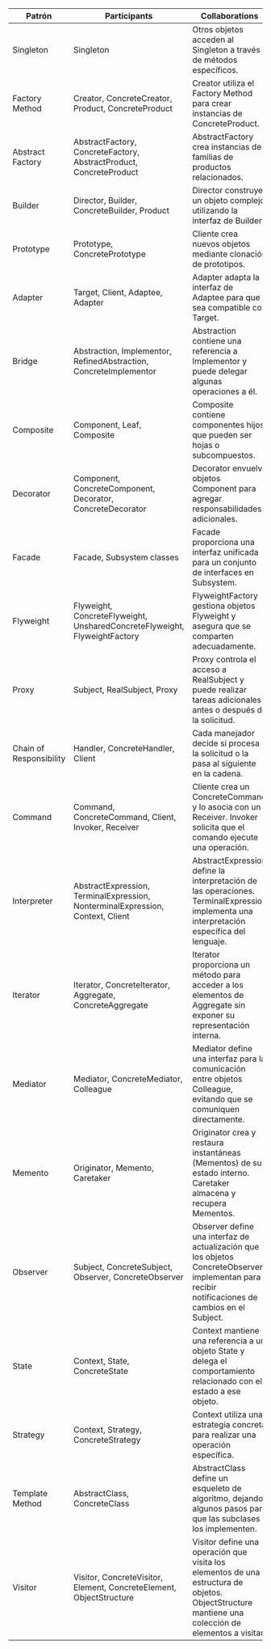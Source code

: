 
| Patrón               | Participants                                  | Collaborations                                                                                                                                                                            |
|----------------------|-----------------------------------------------|-------------------------------------------------------------------------------------------------------------------------------------------------------------------------------------------|
| Singleton            | Singleton                                     | Otros objetos acceden al Singleton a través de métodos específicos.                                                                                                                      |
| Factory Method       | Creator, ConcreteCreator, Product, ConcreteProduct | Creator utiliza el Factory Method para crear instancias de ConcreteProduct.                                                                                                               |
| Abstract Factory     | AbstractFactory, ConcreteFactory, AbstractProduct, ConcreteProduct | AbstractFactory crea instancias de familias de productos relacionados.                                                                                                                     |
| Builder              | Director, Builder, ConcreteBuilder, Product   | Director construye un objeto complejo utilizando la interfaz de Builder.                                                                                                                  |
| Prototype            | Prototype, ConcretePrototype                   | Cliente crea nuevos objetos mediante clonación de prototipos.                                                                                                                             |
| Adapter              | Target, Client, Adaptee, Adapter               | Adapter adapta la interfaz de Adaptee para que sea compatible con Target.                                                                                                                 |
| Bridge               | Abstraction, Implementor, RefinedAbstraction, ConcreteImplementor | Abstraction contiene una referencia a Implementor y puede delegar algunas operaciones a él.                                                                                              |
| Composite            | Component, Leaf, Composite                     | Composite contiene componentes hijos, que pueden ser hojas o subcompuestos.                                                                                                              |
| Decorator            | Component, ConcreteComponent, Decorator, ConcreteDecorator | Decorator envuelve objetos Component para agregar responsabilidades adicionales.                                                                                                         |
| Facade               | Facade, Subsystem classes                      | Facade proporciona una interfaz unificada para un conjunto de interfaces en Subsystem.                                                                                                   |
| Flyweight            | Flyweight, ConcreteFlyweight, UnsharedConcreteFlyweight, FlyweightFactory | FlyweightFactory gestiona objetos Flyweight y asegura que se comparten adecuadamente.                                                                                                     |
| Proxy                | Subject, RealSubject, Proxy                    | Proxy controla el acceso a RealSubject y puede realizar tareas adicionales antes o después de la solicitud.                                                                              |
| Chain of Responsibility | Handler, ConcreteHandler, Client             | Cada manejador decide si procesa la solicitud o la pasa al siguiente en la cadena.                                                                                                        |
| Command              | Command, ConcreteCommand, Client, Invoker, Receiver | Cliente crea un ConcreteCommand y lo asocia con un Receiver. Invoker solicita que el comando ejecute una operación.                                                                      |
| Interpreter          | AbstractExpression, TerminalExpression, NonterminalExpression, Context, Client | AbstractExpression define la interpretación de las operaciones. TerminalExpression implementa una interpretación específica del lenguaje.                                                |
| Iterator             | Iterator, ConcreteIterator, Aggregate, ConcreteAggregate | Iterator proporciona un método para acceder a los elementos de Aggregate sin exponer su representación interna.                                                                          |
| Mediator             | Mediator, ConcreteMediator, Colleague           | Mediator define una interfaz para la comunicación entre objetos Colleague, evitando que se comuniquen directamente.                                                                      |
| Memento              | Originator, Memento, Caretaker                 | Originator crea y restaura instantáneas (Mementos) de su estado interno. Caretaker almacena y recupera Mementos.                                                                         |
| Observer             | Subject, ConcreteSubject, Observer, ConcreteObserver | Observer define una interfaz de actualización que los objetos ConcreteObserver implementan para recibir notificaciones de cambios en el Subject.                                           |
| State                | Context, State, ConcreteState                   | Context mantiene una referencia a un objeto State y delega el comportamiento relacionado con el estado a ese objeto.                                                                    |
| Strategy             | Context, Strategy, ConcreteStrategy             | Context utiliza una estrategia concreta para realizar una operación específica.                                                                                                           |
| Template Method      | AbstractClass, ConcreteClass                   | AbstractClass define un esqueleto de algoritmo, dejando algunos pasos para que las subclases los implementen.                                                                            |
| Visitor              | Visitor, ConcreteVisitor, Element, ConcreteElement, ObjectStructure | Visitor define una operación que visita los elementos de una estructura de objetos. ObjectStructure mantiene una colección de elementos a visitar.                                        |
